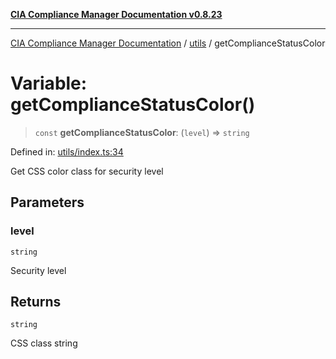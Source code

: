 [**CIA Compliance Manager Documentation v0.8.23**](../../README.md)

***

[CIA Compliance Manager Documentation](../../modules.md) / [utils](../README.md) / getComplianceStatusColor

# Variable: getComplianceStatusColor()

> `const` **getComplianceStatusColor**: (`level`) => `string`

Defined in: [utils/index.ts:34](https://github.com/Hack23/cia-compliance-manager/blob/55488ba3ac0003e4435eb3634b6ab6e9b8b05a9b/src/utils/index.ts#L34)

Get CSS color class for security level

## Parameters

### level

`string`

Security level

## Returns

`string`

CSS class string
